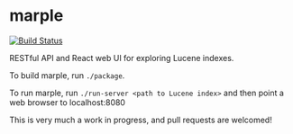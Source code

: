 # marple
[![Build
Status](https://travis-ci.org/flaxsearch/marple.svg?branch=master)](https://travis-ci.org/flaxsearch/marple)


RESTful API and React web UI for exploring Lucene indexes.

To build marple, run `./package`.

To run marple, run `./run-server <path to Lucene index>` and then point a web
browser to localhost:8080

This is very much a work in progress, and pull requests are welcomed!
